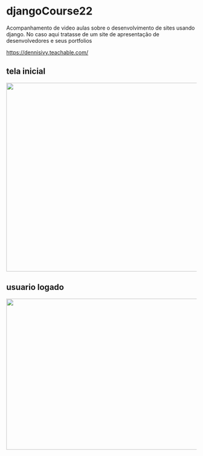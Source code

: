 # djangoCourse22

 Acompanhamento de video aulas sobre o desenvolvimento de sites usando django. No caso
 aqui tratasse de um site de apresentação de desenvolvedores e seus portfolios
 
 https://dennisivy.teachable.com/


## tela inicial

<img src="https://user-images.githubusercontent.com/44148209/205507829-7a286380-167f-478c-88c7-826ee370b9ee.png" height="500" width="750"/>


## usuario logado

<img src="https://user-images.githubusercontent.com/44148209/205508343-795ad698-fe8f-4693-a5f1-62a151c3b08c.png" height="400" width="750"/>
 



